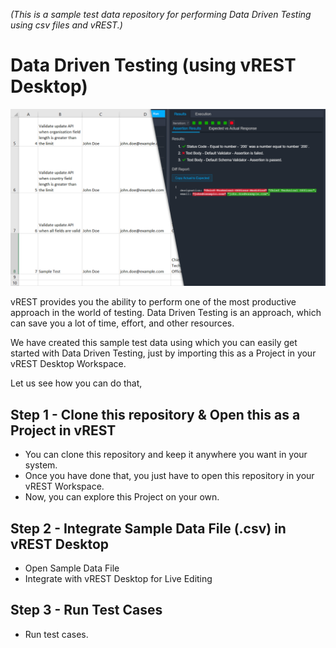 *(This is a sample test data repository for performing Data Driven Testing using csv files and vREST.)*

# Data Driven Testing (using vREST Desktop) 

![](assets/main.png)

vREST provides you the ability to perform one of the most productive approach in the world of testing. Data Driven Testing is an approach, which can save you a lot of time, effort, and other resources.

We have created this sample test data using which you can easily get started with Data Driven Testing, just by importing this as a Project in your vREST Desktop Workspace.

Let us see how you can do that,

## Step 1 - Clone this repository & Open this as a Project in vREST
* You can clone this repository and keep it anywhere you want in your system. 
* Once you have done that, you just have to open this repository in your vREST Workspace.
* Now, you can explore this Project on your own.

## Step 2 - Integrate Sample Data File (.csv) in vREST Desktop 
* Open Sample Data File
* Integrate with vREST Desktop for Live Editing

## Step 3 - Run Test Cases
* Run test cases.
